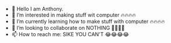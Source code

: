 - 👋 Hello I am Anthony.
- 👀 I’m interested in making stuff wit computer 🔥🔥🔥🔥
- 🌱 I’m currently learning how to make stuff with computer 🔥🔥🔥🔥
- 💞️ I’m looking to collaborate on NOTHING 🤣😂😂😂
- 📫 How to reach me: SIKE YOU CAN'T 😂😂😂😂

<!---
NinGramer/NinGramer is a ✨ special ✨ repository because its `README.md` (this file) appears on your GitHub profile.
You can click the Preview link to take a look at your changes.
--->
